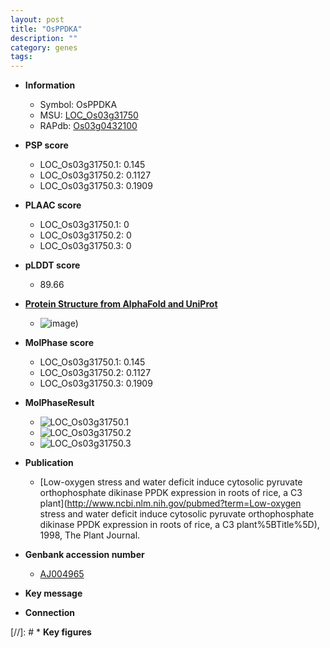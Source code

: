 ```yaml
---
layout: post
title: "OsPPDKA"
description: ""
category: genes
tags: 
---
```


* **Information**  
    + Symbol: OsPPDKA  
    + MSU: [LOC_Os03g31750](http://rice.plantbiology.msu.edu/cgi-bin/ORF_infopage.cgi?orf=LOC_Os03g31750)  
    + RAPdb: [Os03g0432100](http://rapdb.dna.affrc.go.jp/viewer/gbrowse_details/irgsp1?name=Os03g0432100)  

* **PSP score**  
    + LOC_Os03g31750.1: 0.145 
    + LOC_Os03g31750.2: 0.1127 
    + LOC_Os03g31750.3: 0.1909 

* **PLAAC score**  
    + LOC_Os03g31750.1: 0 
    + LOC_Os03g31750.2: 0 
    + LOC_Os03g31750.3: 0 

* **pLDDT score**
    + 89.66

* **[Protein Structure from AlphaFold and UniProt](https://www.uniprot.org/uniprotkb/Q75KR1/entry#structure)**
    + ![image](https://ricepsp.github.io/images/Q7/AF-Q75KR1-F1.png))

* **MolPhase score**
    + LOC_Os03g31750.1: 0.145
    + LOC_Os03g31750.2: 0.1127
    + LOC_Os03g31750.3: 0.1909

* **MolPhaseResult**
    + ![LOC_Os03g31750.1](https://ricepsp.github.io/pictures/LOC_Os03g/LOC_Os03g31750.1.png)
    + ![LOC_Os03g31750.2](https://ricepsp.github.io/pictures/LOC_Os03g/LOC_Os03g31750.2.png)
    + ![LOC_Os03g31750.3](https://ricepsp.github.io/pictures/LOC_Os03g/LOC_Os03g31750.3.png)

* **Publication**  
    + [Low-oxygen stress and water deficit induce cytosolic pyruvate orthophosphate dikinase PPDK expression in roots of rice, a C3 plant](http://www.ncbi.nlm.nih.gov/pubmed?term=Low-oxygen stress and water deficit induce cytosolic pyruvate orthophosphate dikinase PPDK expression in roots of rice, a C3 plant%5BTitle%5D), 1998, The Plant Journal.

* **Genbank accession number**  
    + [AJ004965](http://www.ncbi.nlm.nih.gov/nuccore/AJ004965)

* **Key message**  

* **Connection**  

[//]: # * **Key figures**  


